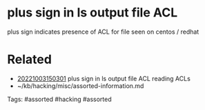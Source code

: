 # plus sign in ls output file ACL
plus sign indicates presence of ACL for file
seen on centos / redhat

# Related
- [20221003150301](/zet/20221003150301/README.md) plus sign in ls output file ACL reading ACLs
- ~/kb/hacking/misc/assorted-information.md

Tags:
    #assorted #hacking #assorted
